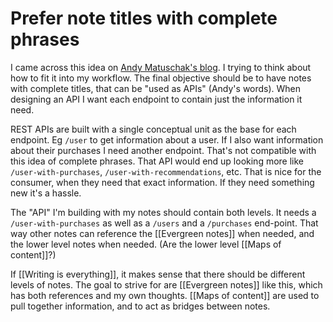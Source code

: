 # Prefer note titles with complete phrases
I came across this idea on [Andy Matuschak's blog](https://notes.andymatuschak.org/). I trying to think about how to fit it into my workflow. The final objective should be to have notes with complete titles, that can be "used as APIs" (Andy's words). When designing an API I want each endpoint to contain just the information it need.

REST APIs are built with a single conceptual unit as the base for each endpoint. Eg `/user` to get information about a user. If I also want information about their purchases I need another endpoint. That's not compatible with this idea of complete phrases. That API would end up looking more like `/user-with-purchases`, `/user-with-recommendations`, etc. That is nice for the consumer, when they need that exact information. If they need something new it's a hassle.

The "API" I'm building with my notes should contain both levels. It needs a `/user-with-purchases` as well as a `/users` and a `/purchases` end-point. That way other notes can reference the [[Evergreen notes]] when needed, and the lower level notes when needed. (Are the lower level [[Maps of content]]?)

If [[Writing is everything]], it makes sense that there should be different levels of notes. The goal to strive for are [[Evergreen notes]] like this, which has both references and my own thoughts. [[Maps of content]] are used to pull together information, and to act as bridges between notes.